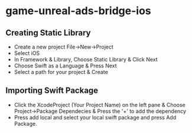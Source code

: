 # game-unreal-ads-bridge-ios

## Creating Static Library
- Create a new project File->New->Project
- Select iOS
- In Framework & Library, Choose Static Library & Click Next
- Choose Swift as a Language & Press Next
- Select a path for your project & Create

## Importing Swift Package
- Click the XcodeProject (Your Project Name) on the left pane & Choose Project->Package Dependecies & Press the '+' to add the dependency
- Press add local and select your local swift package and press Add Package.
